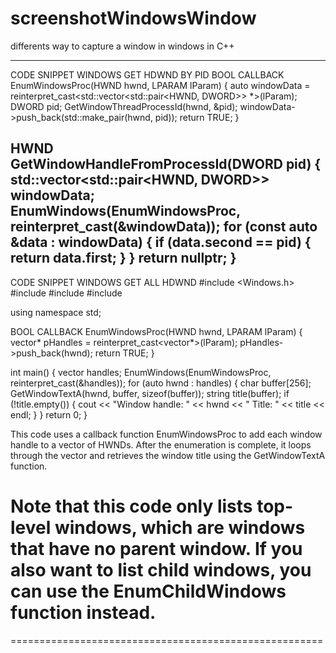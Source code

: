 # screenshotWindowsWindow
differents way to capture a window in windows in C++


--------------------------------
CODE SNIPPET WINDOWS GET HDWND BY PID
BOOL CALLBACK EnumWindowsProc(HWND hwnd, LPARAM lParam)
{
	auto windowData = reinterpret_cast<std::vector<std::pair<HWND, DWORD>> *>(lParam);
	DWORD pid;
	GetWindowThreadProcessId(hwnd, &pid);
	windowData->push_back(std::make_pair(hwnd, pid));
	return TRUE;
}

HWND GetWindowHandleFromProcessId(DWORD pid)
{
	std::vector<std::pair<HWND, DWORD>> windowData;
	EnumWindows(EnumWindowsProc, reinterpret_cast<LPARAM>(&windowData));
	for (const auto &data : windowData)
	{
		if (data.second == pid)
		{
			return data.first;
		}
	}
	return nullptr;
}
--------------------------------
CODE SNIPPET WINDOWS GET ALL HDWND
#include <Windows.h>
#include <vector>
#include <string>
#include <iostream>

using namespace std;

BOOL CALLBACK EnumWindowsProc(HWND hwnd, LPARAM lParam)
{
    vector<HWND>* pHandles = reinterpret_cast<vector<HWND>*>(lParam);
    pHandles->push_back(hwnd);
    return TRUE;
}

int main()
{
    vector<HWND> handles;
    EnumWindows(EnumWindowsProc, reinterpret_cast<LPARAM>(&handles));
    for (auto hwnd : handles)
    {
        char buffer[256];
        GetWindowTextA(hwnd, buffer, sizeof(buffer));
        string title(buffer);
        if (!title.empty())
        {
            cout << "Window handle: " << hwnd << " Title: " << title << endl;
        }
    }
    return 0;
}

This code uses a callback function EnumWindowsProc to add each window handle to a vector of HWNDs. After the enumeration is complete, it loops through the vector and retrieves the window title using the GetWindowTextA function.

Note that this code only lists top-level windows, which are windows that have no parent window. If you also want to list child windows, you can use the EnumChildWindows function instead.
======================================================
======================================================
